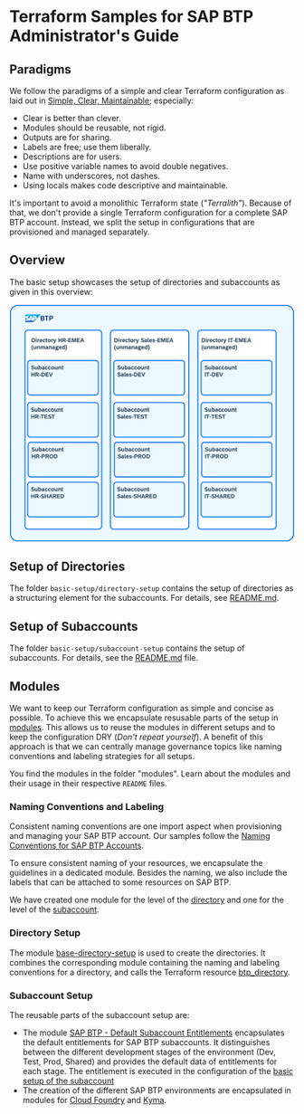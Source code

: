 # Terraform Samples for SAP BTP Administrator's Guide

## Paradigms

We follow the paradigms of a simple and clear Terraform configuration as laid out in [Simple, Clear, Maintainable](https://rosesecurity.dev/2024/11/24/terraform-proverbs.html); especially:

- Clear is better than clever.
- Modules should be reusable, not rigid.
- Outputs are for sharing.
- Labels are free; use them liberally.
- Descriptions are for users.
- Use positive variable names to avoid double negatives.
- Name with underscores, not dashes.
- Using locals makes code descriptive and maintainable.

It's important to avoid a monolithic Terraform state (*"Terralith"*). Because of that, we don't provide a single Terraform configuration for a complete SAP BTP account. Instead, we split the setup in configurations that are provisioned and managed separately.

## Overview

The basic setup showcases the setup of directories and subaccounts as given in this overview:

![Overview Basic Setup](../assets/basic-setup-overview.png)

## Setup of Directories

The folder `basic-setup/directory-setup` contains the setup of directories as a structuring element for the subaccounts. For details, see [README.md](./basic-setup/directory-setup/README.md).

## Setup of Subaccounts

The folder `basic-setup/subaccount-setup` contains the setup of subaccounts. For details, see the [README.md](./basic-setup/subaccount-setup/README.md) file.

## Modules

We want to keep our Terraform configuration as simple and concise as possible. To achieve this we encapsulate resusable parts of the setup in [modules](https://developer.hashicorp.com/terraform/language/modules). This allows us to reuse the modules in different setups and to keep the configuration DRY (*Don't repeat yourself*). A benefit of this approach is that we can centrally manage governance topics like naming conventions and labeling strategies for all setups.

You find the modules in the folder "modules". Learn about the modules and their usage in their respective `README` files.

### Naming Conventions and Labeling

Consistent naming conventions are one import aspect when provisioning and managing your SAP BTP account. Our samples follow the [Naming Conventions for SAP BTP Accounts](https://help.sap.com/docs/btp/btp-admin-guide/naming-conventions-for-sap-btp-accounts).

To ensure consistent naming of your resources, we encapsulate the guidelines in a dedicated module. Besides the naming, we also include the labels that can be attached to some resources on SAP BTP.

We have created one module for the level of the [directory](./modules/sap-btp-naming-conventions-directory/README.md) and one for the level of the [subaccount](./modules/sap-btp-naming-conventions-subaccount/README.md).

### Directory Setup

The module [base-directory-setup](./modules/base-directory-setup/README.md) is used to create the directories. It combines the corresponding module containing the naming and labeling conventions for a directory, and calls the Terraform resource [btp_directory](https://registry.terraform.io/providers/SAP/btp/latest/docs/resources/directory).

### Subaccount Setup

The reusable parts of the subaccount setup are:

- The module [SAP BTP - Default Subaccount Entitlements](./modules/sap-btp-subaccount-default-entitlements/README.md) encapsulates the default entitlements for SAP BTP subaccounts. It distinguishes between the different development stages of the environment (Dev, Test, Prod, Shared) and provides the default data of entitlements for each stage. The entitlement is executed in the configuration of the [basic setup of the subaccount](./basic-setup/directory-setup/README.md)
- The creation of the different SAP BTP environments are encapsulated in modules for [Cloud Foundry](./modules/sap-btp-environment/cloudfoundry/README.md) and [Kyma](./modules/sap-btp-environment/kyma/README.md).

